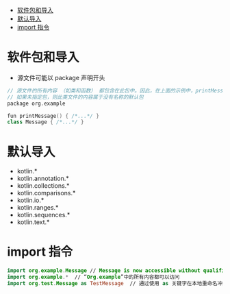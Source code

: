<!-- @import "[TOC]" {cmd="toc" depthFrom=1 depthTo=6 orderedList=false} -->

<!-- code_chunk_output -->

- [软件包和导入](#软件包和导入)
- [默认导入](#默认导入)
- [import 指令](#import-指令)

<!-- /code_chunk_output -->


# 软件包和导入

* 源文件可能以 package 声明开头

```swift
// 源文件的所有内容 （如类和函数） 都包含在此包中。因此，在上面的示例中，printMessage（） 的全名是 org.example.printMessage，Message 的全名是 org.example.Message。
// 如果未指定包，则此类文件的内容属于没有名称的默认包
package org.example

fun printMessage() { /*...*/ }
class Message { /*...*/ }
```

# 默认导入

* kotlin.*
* kotlin.annotation.*
* kotlin.collections.*
* kotlin.comparisons.*
* kotlin.io.*
* kotlin.ranges.*
* kotlin.sequences.*
* kotlin.text.*

# import 指令

```swift
import org.example.Message // Message is now accessible without qualification
import org.example.*  // “Org.example”中的所有内容都可以访问
import org.test.Message as TestMessage  // 通过使用 as 关键字在本地重命名冲突实体来消除歧义
```
